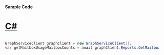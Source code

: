 #### Sample Code
# [C#](#tab/Csharp)

```C#

GraphServiceClient graphClient = new GraphServiceClient();
var getMailboxUsageMailboxCounts = await graphClient.Reports.GetMailboxUsageMailboxCounts.Request().GetAsync();

```
